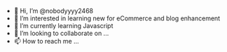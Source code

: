 - 👋 Hi, I’m @nobodyyyy2468
- 👀 I’m interested in learning new for eCommerce and blog enhancement
- 🌱 I’m currently learning Javascript
- 💞️ I’m looking to collaborate on ...
- 📫 How to reach me ...

<!---
nobodyyyy2468/nobodyyyy2468 is a ✨ special ✨ repository because its `README.md` (this file) appears on your GitHub profile.
You can click the Preview link to take a look at your changes.
--->
